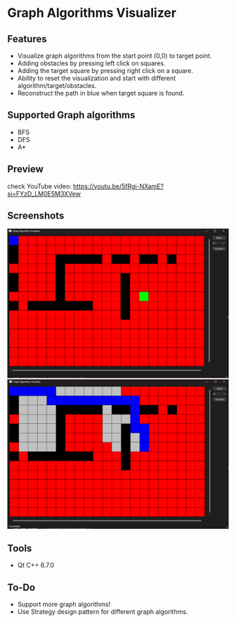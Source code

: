 # Graph Algorithms Visualizer

## Features
- Visualize graph algorithms from the start point (0,0) to target point.
- Adding obstacles by pressing left click on squares.
- Adding the target square by pressing right click on a square.
- Ability to reset the visualization and start with different algorithm/target/obstacles.
- Reconstruct the path in blue when target square is found.

## Supported Graph algorithms
- BFS
- DFS
- A*

## Preview
check YouTube video: https://youtu.be/5fRgi-NXamE?si=FYzD_LM0E5M3XVew

## Screenshots
![A*](image.png)
![A*](image2.png)

## Tools
- Qt C++ 6.7.0

## To-Do
- Support more graph algorithms!
- Use Strategy design pattern for different graph algorithms.